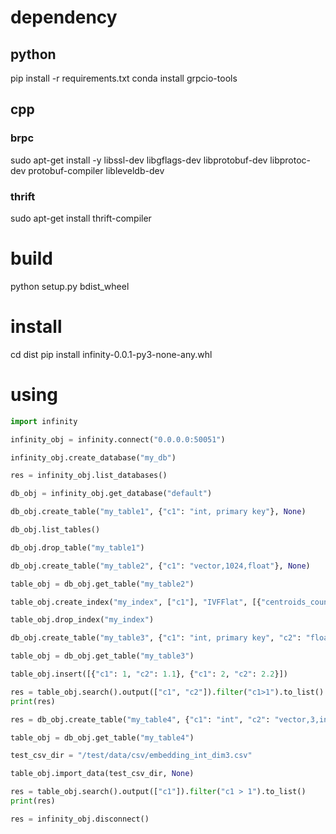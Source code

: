 # dependency

## python
pip install -r requirements.txt
conda install grpcio-tools

## cpp

### brpc
sudo apt-get install -y libssl-dev libgflags-dev libprotobuf-dev libprotoc-dev protobuf-compiler libleveldb-dev

### thrift

sudo apt-get install thrift-compiler
# build
python setup.py bdist_wheel
# install
cd dist
pip install infinity-0.0.1-py3-none-any.whl
# using

```python
import infinity

infinity_obj = infinity.connect("0.0.0.0:50051")

infinity_obj.create_database("my_db")

res = infinity_obj.list_databases()

db_obj = infinity_obj.get_database("default")

db_obj.create_table("my_table1", {"c1": "int, primary key"}, None)

db_obj.list_tables()

db_obj.drop_table("my_table1")

db_obj.create_table("my_table2", {"c1": "vector,1024,float"}, None)

table_obj = db_obj.get_table("my_table2")

table_obj.create_index("my_index", ["c1"], "IVFFlat", [{"centroids_count": 128}, {"metric": "l2"}], None)

table_obj.drop_index("my_index")

db_obj.create_table("my_table3", {"c1": "int, primary key", "c2": "float"}, None)

table_obj = db_obj.get_table("my_table3")

table_obj.insert([{"c1": 1, "c2": 1.1}, {"c1": 2, "c2": 2.2}])

res = table_obj.search().output(["c1", "c2"]).filter("c1>1").to_list()
print(res)

res = db_obj.create_table("my_table4", {"c1": "int", "c2": "vector,3,int"}, None)

table_obj = db_obj.get_table("my_table4")

test_csv_dir = "/test/data/csv/embedding_int_dim3.csv"

table_obj.import_data(test_csv_dir, None)

res = table_obj.search().output(["c1"]).filter("c1 > 1").to_list()
print(res)

res = infinity_obj.disconnect()
```